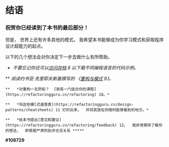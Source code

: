 # 结语

### 祝贺你已经读到了本书的最后部分！

但是，  世界上还有许多其他的模式。  我希望本书能够成为你学习模式和获取程序设计超能力的起点。

以下的几个想法会对你决定下一步去做什么有所帮助。

*   *不要忘记你还可以[访问存档](https://refactoringguru.cn/home) 8 以下载不同编程语言的代码示例。*

**   *阅读约书亚·克里耶夫斯基撰写的  《[重构与模式](https://refactoringguru.cn/ref-to-patterns-book) 9》。*

    **   *对重构一无所知？  [我有一门适合你的课程](https://refactoringguru.cn/refactoring) 10。*

    **   *将这些模[式速查表](https://refactoringguru.cn/design-patterns/cheatsheets) 11 打印出来，  并将其放在你随时能够看到的地方。*

    **   *给本书提出[意见和建议](https://refactoringguru.cn/refactoring/feedback) 12。  我非常期待了解你的想法，  即使是严肃的批评也没关系 ***** 

******#108729******